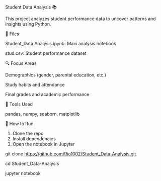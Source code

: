 Student Data Analysis 📚

This project analyzes student performance data to uncover patterns and insights using Python.

📁 Files

Student_Data Analysis.ipynb: Main analysis notebook

stud.csv: Student performance dataset

🔍 Focus Areas

Demographics (gender, parental education, etc.)

Study habits and attendance

Final grades and academic performance

🧪 Tools Used

pandas, numpy, seaborn, matplotlib

🚀 How to Run
1. Clone the repo
2. Install dependencies
3. Open the notebook in Jupyter
   
 git clone https://github.com/Rio1002/Student_Data-Analysis.git

 cd Student_Data-Analysis
 
 jupyter notebook
